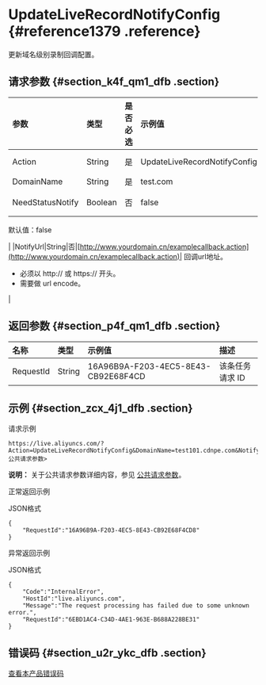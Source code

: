 # UpdateLiveRecordNotifyConfig {#reference1379 .reference}

更新域名级别录制回调配置。

## 请求参数 {#section_k4f_qm1_dfb .section}

|参数|类型|是否必选|示例值|描述|
|:-|:-|:---|:--|:-|
|Action|String|是|UpdateLiveRecordNotifyConfig|系统规定参数。取值：UpdateLiveRecordNotifyConfig|
|DomainName|String|是|test.com|加速域名。|
|NeedStatusNotify|Boolean|否|false| 是否需要录制任务状态回调，可取值true/false。

 默认值：false

 |
|NotifyUrl|String|否|[http://www.yourdomain.cn/examplecallback.action](http://www.yourdomain.cn/examplecallback.action)| 回调url地址。

 -   必须以 http:// 或 https:// 开头。
-   需要做 url encode。

 |

## 返回参数 {#section_p4f_qm1_dfb .section}

|名称|类型|示例值|描述|
|:-|:-|:--|:-|
|RequestId|String|16A96B9A-F203-4EC5-8E43-CB92E68F4CD|该条任务请求 ID|

## 示例 {#section_zcx_4j1_dfb .section}

请求示例

```
https://live.aliyuncs.com/?Action=UpdateLiveRecordNotifyConfig&DomainName=test101.cdnpe.com&NotifyUrl=http://xxx<公共请求参数> 
```

**说明：** 关于公共请求参数详细内容，参见 [公共请求参数](cn.zh-CN/API参考/调用方式/公共参数.md#)。

正常返回示例

JSON格式

```
{
    "RequestId":"16A96B9A-F203-4EC5-8E43-CB92E68F4CD8"
}
```

异常返回示例

JSON格式

```
{
    "Code":"InternalError",
    "HostId":"live.aliyuncs.com",
    "Message":"The request processing has failed due to some unknown error.",
    "RequestId":"6EBD1AC4-C34D-4AE1-963E-B688A228BE31"
}
```

## 错误码 {#section_u2r_ykc_dfb .section}

 [查看本产品错误码](https://error-center.aliyun.com/status/product/live) 

